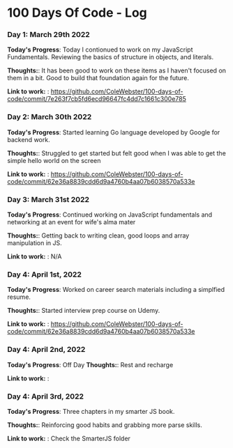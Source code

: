 # 100 Days Of Code - Log

### Day 1: March 29th 2022

**Today's Progress**: Today I contionued to work on my JavaScript Fundamentals. Reviewing the basics of structure in objects, and literals. 

**Thoughts:**: It has been good to work on these items as I haven't focused on them in a bit. Good to build that foundation again for the future. 

**Link to work:** : https://github.com/ColeWebster/100-days-of-code/commit/7e263f7cb5fd6ecd96647fc4dd7c1661c300e785

### Day 2: March 30th 2022

**Today's Progress**: Started learning Go language developed by Google for backend work.

**Thoughts:**: Struggled to get started but felt good when I was able to get the simple hello world on the screen

**Link to work:** : https://github.com/ColeWebster/100-days-of-code/commit/62e36a8839cdd6d9a4760b4aa07b6038570a533e

### Day 3: March 31st 2022

**Today's Progress**: Continued working on JavaScript fundamentals and networking at an event for wife's alma mater

**Thoughts:**: Getting back to writing clean, good loops and array manipulation in JS.

**Link to work:** : N/A

### Day 4: April 1st, 2022

**Today's Progress**: Worked on career search materials including a simplfied resume. 

**Thoughts:**: Started interview prep course on Udemy. 

**Link to work:** : https://github.com/ColeWebster/100-days-of-code/commit/62e36a8839cdd6d9a4760b4aa07b6038570a533e

### Day 4: April 2nd, 2022

**Today's Progress**: Off Day
**Thoughts:**:  Rest and recharge

**Link to work:** :

### Day 4: April 3rd, 2022

**Today's Progress**: Three chapters in my smarter JS book.

**Thoughts:**: Reinforcing good habits and grabbing more parse skills.  

**Link to work:** : Check the SmarterJS folder

